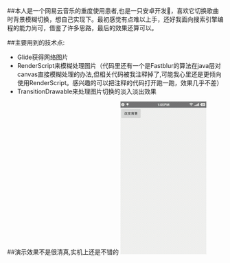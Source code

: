 ##本人是一个网易云音乐的重度使用患者,也是一只安卓开发🐶，喜欢它切换歌曲时背景模糊切换，想自己实现下。最初感觉有点难以上手，还好我面向搜索引擎编程的能力尚可，借鉴了许多思路，最后的效果还算可以。

##主要用到的技术点:
* Glide获得网络图片
* RenderScript来模糊处理图片（代码里还有一个是Fastblur的算法在java层对canvas直接模糊处理的办法,但相关代码被我注释掉了,可能我心里还是更倾向使用RenderScript。感兴趣的可以把注释的代码打开跑一跑，效果几乎不差）
* TransitionDrawable来处理图片切换的淡入淡出效果

##演示效果不是很清真,实机上还是不错的
![演示](imgs/demo.gif)